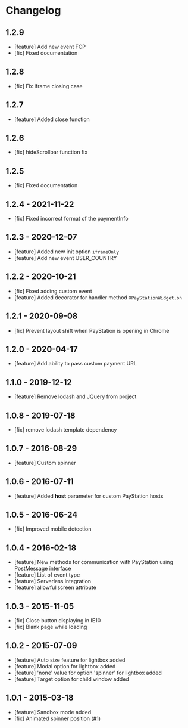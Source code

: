 # Changelog

## 1.2.9
- [feature] Add new event FCP
- [fix] Fixed documentation

## 1.2.8
- [fix] Fix iframe closing case

## 1.2.7
- [feature] Added close function

## 1.2.6
- [fix] hideScrollbar function fix

## 1.2.5
- [fix] Fixed documentation

## 1.2.4 - 2021-11-22
- [fix] Fixed incorrect format of the paymentInfo

## 1.2.3 - 2020-12-07

- [feature] Added new init option `iframeOnly`
- [feature] Add new event USER_COUNTRY

## 1.2.2 - 2020-10-21

- [fix] Fixed adding custom event
- [feature] Added decorator for handler method `XPayStationWidget.on` 

## 1.2.1 - 2020-09-08

- [fix] Prevent layout shift when PayStation is opening in Chrome

## 1.2.0 - 2020-04-17

- [feature] Add ability to pass custom payment URL

## 1.1.0 - 2019-12-12

- [feature] Remove lodash and JQuery from project

## 1.0.8 - 2019-07-18

- [fix] remove lodash template dependency

## 1.0.7 - 2016-08-29

- [feature] Custom spinner

## 1.0.6 - 2016-07-11

- [feature] Added **host** parameter for custom PayStation hosts

## 1.0.5 - 2016-06-24

- [fix] Improved mobile detection

## 1.0.4 - 2016-02-18

- [feature] New methods for communication with PayStation using PostMessage interface
- [feature] List of event type
- [feature] Serverless integration
- [feature] allowfullscreen attribute

## 1.0.3 - 2015-11-05

- [fix] Close button displaying in IE10
- [fix] Blank page while loading

## 1.0.2 - 2015-07-09

- [feature] Auto size feature for lightbox added
- [feature] Modal option for lightbox added
- [feature] 'none' value for option 'spinner' for lightbox added
- [feature] Target option for child window added

## 1.0.1 - 2015-03-18

- [feature] Sandbox mode added
- [fix] Animated spinner position ([#1](https://github.com/xsolla/paystation-embed/issues/1))
